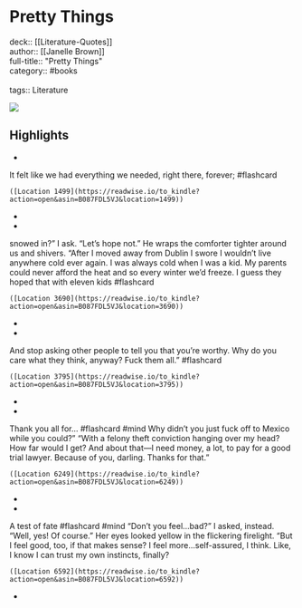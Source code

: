 # Pretty Things

deck:: [[Literature-Quotes]]\
author:: [[Janelle Brown]]\
full-title:: "Pretty Things"\
category:: #books\
\
tags:: Literature  

![](https://m.media-amazon.com/images/I/91be5itnaAL._SY160.jpg)

## Highlights
- 

It felt like we had everything we needed, right there, forever; #flashcard 


    ([Location 1499](https://readwise.io/to_kindle?action=open&asin=B087FDL5VJ&location=1499))
-
- 

snowed in?” I ask. “Let’s hope not.” He wraps the comforter tighter around us and shivers. “After I moved away from Dublin I swore I wouldn’t live anywhere cold ever again. I was always cold when I was a kid. My parents could never afford the heat and so every winter we’d freeze. I guess they hoped that with eleven kids #flashcard 


    ([Location 3690](https://readwise.io/to_kindle?action=open&asin=B087FDL5VJ&location=3690))
-
- 

And stop asking other people to tell you that you’re worthy. Why do you care what they think, anyway? Fuck them all.” #flashcard 


    ([Location 3795](https://readwise.io/to_kindle?action=open&asin=B087FDL5VJ&location=3795))
-
- 
 Thank you all for... #flashcard  #mind 
    Why didn’t you just fuck off to Mexico while you could?” “With a felony theft conviction hanging over my head? How far would I get? And about that—I need money, a lot, to pay for a good trial lawyer. Because of you, darling. Thanks for that.”

    ([Location 6249](https://readwise.io/to_kindle?action=open&asin=B087FDL5VJ&location=6249))
-
- 
 A test of fate #flashcard  #mind 
    “Don’t you feel…bad?” I asked, instead. “Well, yes! Of course.” Her eyes looked yellow in the flickering firelight. “But I feel good, too, if that makes sense? I feel more…self-assured, I think. Like, I know I can trust my own instincts, finally?

    ([Location 6592](https://readwise.io/to_kindle?action=open&asin=B087FDL5VJ&location=6592))
-
